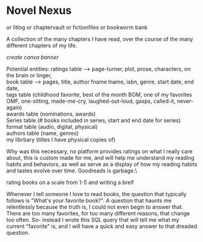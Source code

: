 # Novel Nexus

or litlog or chaptervault or fictionfiles or bookworm bank

A collection of the many chapters I have read, over the course of the many different chapters of my life.

*create canva banner*

Potential entities: ratings table --> page-turner, plot, prose, characters, on the brain or linger, \
book table --> pages, title, author fname lname, isbn, genre, start date, end date, \
tags table (childhood favorite, best of the month BOM, one of my favorites OMF, one-sitting, made-me-cry, laughed-out-loud, gasps, called-it, never-again)\
awards table (nominations, awards)\
Series table (# books included in series, start and end date for series)\
format table (audio, digital, physical)\
authors table (name, genres)\
my librbary (titles I have physical copies of)

Why was this necessary, no platform provides ratings on what I really care about, this is custom made for me, and will help me understand my reading habits and behaviors, as well as serve as a display of how my reading habits and tastes evolve over time. Goodreads is garbage.\

rating books on a scale from 1-5 and writing a breif 

Whenever I tell someone I love to read books, the question that typically follows is "What's your favorite book?". A question that haunts me relentlessly because the truth is, I could not even begin to answer that. There are too many favorites, for too many different reasons, that change too often. So- instead I wrote this SQL query that will tell me what my current "favorite" is, and I will have a quick and easy answer to that dreaded question.
